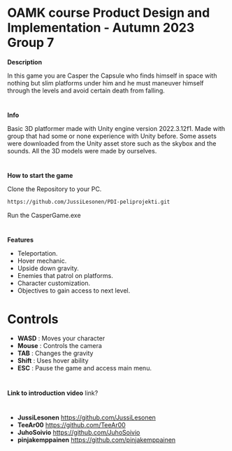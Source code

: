 # OAMK course Product Design and Implementation - Autumn 2023 Group 7

**Description**

In this game you are Casper the Capsule who finds himself in space with nothing but slim 
platforms under him and he must maneuver himself through the levels and avoid certain death from falling.
# 
 **Info**

Basic 3D platformer made with Unity engine version 2022.3.12f1.
Made with group that had some or none experience with Unity before.
Some assets were downloaded from the Unity asset store such as the skybox
and the sounds. All the 3D models were made by ourselves.
# 
**How to start the game**

Clone the Repository to your PC.
```bash
https://github.com/JussiLesonen/PDI-peliprojekti.git
```
Run the CasperGame.exe
# 
 **Features**

- Teleportation.
- Hover mechanic.
- Upside down gravity.
- Enemies that patrol on platforms.
- Character customization. 
- Objectives to gain access to next level.

# Controls

- **WASD** : Moves your character
- **Mouse** : Controls the camera
- **TAB** : Changes the gravity
- **Shift** : Uses hover ability
- **ESC** : Pause the game and access main menu.

#
**Link to introduction video**
link?

#
- **JussiLesonen** https://github.com/JussiLesonen
- **TeeAr00** https://github.com/TeeAr00
- **JuhoSoivio** https://github.com/JuhoSoivio
- **pinjakemppainen** https://github.com/pinjakemppainen
